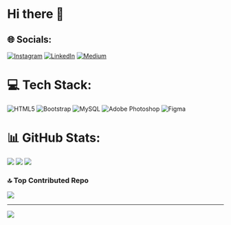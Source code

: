 # Hi there 👋

<!--

Here are some ideas to get you started:

- 🔭 I’m currently working on ...
- 🌱 I’m currently learning android studio with kotlin programming language
- 👯 I’m looking to collaborate on ...
- 🤔 I’m looking for help with ...
- 💬 Ask me about ...
- 📫 How to reach me: ...
- 😄 Pronouns: ...
- ⚡ Fun fact: ...
-->

## 🌐 Socials:

[![Instagram](https://img.shields.io/badge/Instagram-%23E4405F.svg?logo=Instagram&logoColor=white)](https://instagram.com/@fidataufiq) [![LinkedIn](https://img.shields.io/badge/LinkedIn-%230077B5.svg?logo=linkedin&logoColor=white)](https://linkedin.com/in/https://www.linkedin.com/in/fida-taufiq-imazuddin-488291222/) [![Medium](https://img.shields.io/badge/Medium-12100E?logo=medium&logoColor=white)](https://medium.com/@@fidataufiqimazuddin)

# 💻 Tech Stack:

![HTML5](https://img.shields.io/badge/html5-%23E34F26.svg?style=for-the-badge&logo=html5&logoColor=white) ![Bootstrap](https://img.shields.io/badge/bootstrap-%238511FA.svg?style=for-the-badge&logo=bootstrap&logoColor=white) ![MySQL](https://img.shields.io/badge/mysql-%2300000f.svg?style=for-the-badge&logo=mysql&logoColor=white) ![Adobe Photoshop](https://img.shields.io/badge/adobe%20photoshop-%2331A8FF.svg?style=for-the-badge&logo=adobe%20photoshop&logoColor=white) ![Figma](https://img.shields.io/badge/figma-%23F24E1E.svg?style=for-the-badge&logo=figma&logoColor=white)

# 📊 GitHub Stats:

![](https://github-readme-stats.vercel.app/api?username=fidataufiq&theme=dark&hide_border=false&include_all_commits=true&count_private=false)
![](https://github-readme-streak-stats.herokuapp.com/?user=fidataufiq&theme=dark&hide_border=false)
![](https://github-readme-stats.vercel.app/api/top-langs/?username=fidataufiq&theme=dark&hide_border=false&include_all_commits=true&count_private=false&layout=compact)

### 🔝 Top Contributed Repo

![](https://github-contributor-stats.vercel.app/api?username=fidataufiq&limit=5&theme=dark&combine_all_yearly_contributions=true)

---

[![](https://visitcount.itsvg.in/api?id=fidataufiq&icon=2&color=1)](https://visitcount.itsvg.in)

<!-- Proudly created with GPRM ( https://gprm.itsvg.in ) -->
